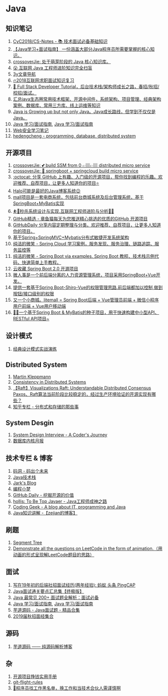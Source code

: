 # Java

## 知识笔记
  1. [CyC2018/CS-Notes - 📚 技术面试必备基础知识](https://github.com/CyC2018/CS-Notes)</br>
  2. [【Java学习+面试指南】 一份涵盖大部分Java程序员所需要掌握的核心知识。](https://github.com/Snailclimb/JavaGuide)</br>
  3. [crossoverJie: 处于萌芽阶段的 Java 核心知识库。](https://github.com/crossoverJie/JCSprout)</br>
  4. [😮 互联网 Java 工程师进阶知识完全扫盲](https://github.com/doocs/advanced-java)
  5. [3y文章导航](https://github.com/ZhongFuCheng3y/3y)
  6. [🔥2018互联网求职面试知识复习](https://github.com/it-interview/EasyJob)
  7. [🚀 Full Stack Developer Tutorial，后台技术栈/架构师成长之路，春招/秋招/校招/面试。](https://github.com/frank-lam/fullstack-tutorial)
  8. [汇总java生态圈常用技术框架、开源中间件，系统架构、项目管理、经典架构案例、数据库、常用三方库、线上运维等知识](https://github.com/aalansehaiyang/technology-talk)
  9. [Java is Growing up but not only Java。Java成长路线，但学到不仅仅是Java。](https://github.com/javagrowing/JGrowing)
  10. [Java 学习/面试指南](http://snailclimb.top/JavaGuide/#/), [Java 学习/面试指南](https://snailclimb.gitee.io/javaguide/#/)
  11. [Web安全学习笔记](https://github.com/LyleMi/Learn-Web-Hacking)
  12. [hedengcheng - programming, database, distributed system](https://github.com/hedengcheng/tech)
  
## 开源项目
  1. [crossoverJie: 💕 build SSM from 0 👉🏽👉🏽 distributed micro service](https://github.com/crossoverJie/SSM)
  2. [crossoverJie: 👬 springboot + springcloud build micro service](https://github.com/crossoverJie/springboot-cloud)
  3. [:octocat: 分享 GitHub 上有趣、入门级的开源项目，帮你找到编程的乐趣。欢迎推荐、自荐项目，让更多人知道你的项目⭐️](https://github.com/521xueweihan/HelloGitHub)
  4. [Halo可能是最好的Java博客系统😉](https://github.com/ruibaby/halo)
  5. [mall项目是一套电商系统，包括前台商城系统及后台管理系统，基于SpringBoot+MyBatis实现](https://github.com/macrozheng/mall)
  6. [⛹️🐘秒杀系统设计与实现.互联网工程师进阶与分析🙋🐓](https://github.com/qiurunze123/miaosha)
  7. [GitHub精选 - 章鱼猫每天为您推送精心挑选的优质的GitHub 开源项目](https://zhuanlan.zhihu.com/githubdaily)
  8. [GitHubDaily 分享内容定期整理与分类。欢迎推荐、自荐项目，让更多人知道你的项目。](https://github.com/GitHubDaily/GitHubDaily)
  9. [基于Spring+SpringMVC+Mybatis分布式敏捷开发系统架构](https://github.com/shuzheng/zheng)
  10. [纯洁的微笑 - Spring Cloud 学习案例，服务发现、服务治理、链路追踪、服务监控等](https://github.com/ityouknow/spring-cloud-examples)
  11. [纯洁的微笑 - Spring Boot via examples. Spring Boot 教程、技术栈示例代码，快速简单上手教程。](https://github.com/ityouknow/spring-boot-examples)
  12. [云收藏 Spring Boot 2.0 开源项目](https://github.com/cloudfavorites/favorites-web)
  13. [微人事是一个前后端分离的人力资源管理系统，项目采用SpringBoot+Vue开发。](https://github.com/lenve/vhr)
  14. [提供一套基于Spring Boot-Shiro-Vue的权限管理思路.前后端都加以控制,做到按钮/接口级别的权限](https://github.com/Heeexy/SpringBoot-Shiro-Vue)
  15. [又一个小商城。litemall = Spring Boot后端 + Vue管理员前端 + 微信小程序用户前端 + Vue用户移动端
](https://github.com/linlinjava/litemall)
  16. [🌱🚀一个基于Spring Boot & MyBatis的种子项目，用于快速构建中小型API、RESTful API项目~](https://github.com/lihengming/spring-boot-api-project-seed?from=groupmessage&isappinstalled=0)

## 设计模式
  1. [经典设计模式实战演练](https://gitbook.cn/gitchat/column/5b1e3647294fb04d7c22b783#catalog)</br>
  

## Distributed System
  1. [Martin Kleppmann](martin.kleppmann.com)
  2. [Consistency in Distributed Systems](https://mwhittaker.github.io/consistency_in_distributed_systems/)</br>
  3. [【Raft】Visualizations Raft: Understandable Distributed Consensus](http://thesecretlivesofdata.com/raft/)</br>
     [Paxos、Raft算法当前阶段比较稳定的，经过生产环境验证的开源实现有哪些？](https://www.zhihu.com/question/53344734)
  4. [知乎专栏 - 分布式和存储的那些事](https://zhuanlan.zhihu.com/distributed-storage)
  
## System Desgin 
  1. [System Design Interview - A Coder's Journey](http://www.acodersjourney.com/tag/system-design-interviews/)
  2. [数据库内核月报](http://mysql.taobao.org/monthly/)

## 技术专栏 & 博客
  1. [码洞 - 码出个未来](https://zhuanlan.zhihu.com/codehole)
  2. [Java技术栈](https://www.zhihu.com/people/itroad/activities)
  3. [Jark's Blog](wuchong.me/archives/)
  4. [编程小梦](https://blog.bcmeng.com/)
  5. [GitHub Daily - 挖掘开源的价值](https://www.zhihu.com/people/githubdaily/activities)
  6. [hollis: To Be Top Javaer - Java工程师成神之路](https://github.com/hollischuang/toBeTopJavaer)
  7. [Coding Geek - A blog about IT, programming and Java](coding-geek.com)
  8. [Java知识讲解 -【zejian的博客】](https://blog.csdn.net/javazejian/article/details/73413292#编写自己的类加载器)

## 刷题
  1. [Segment Tree](https://jackalsin.gitbooks.io/algorithm/content/Topic/segment-tree.html)
  2. [Demonstrate all the questions on LeetCode in the form of animation.（用动画的形式呈现解LeetCode题目的思路）](https://github.com/MisterBooo/LeetCodeAnimation)

## 面试
  1. [写在19年初的后端社招面试经历(两年经验): 蚂蚁 头条 PingCAP](https://aylei.github.io/blog/interview-experience/)
  2. [Java面试通关要点汇总集【终极版】](http://blog.720ui.com/2018/java_interview_final/?from=groupmessage&isappinstalled=0)
  3. [Java 最常见 200+ 面试题全解析：面试必备](https://gitbook.cn/books/5c6e1937c73f4717175f7477/index.html)
  4. [Java 学习/面试指南](http://snailclimb.top/JavaGuide/#/), [Java 学习/面试指南](https://snailclimb.gitee.io/javaguide/#/)
  5. [芋道源码 - Java面试题 - 精品合集](www.iocoder.cn/Interview/good-collection/?title)
  6. [2019届秋招面经集合](https://github.com/zslomo/2019-Autumn-recruitment-experience)
  
## 源码
  1. [芋道源码 —— 纯源码解析博客](www.iocoder.cn)
  
  
## 杂
  1. [开源项目挣钱实用手册](https://github.com/wizicer/FinancialSupportForOpenSource)
  2. [git-flight-rules](https://github.com/k88hudson/git-flight-rules)
  3. [🙈程序员找工作黑名单，换工作和当技术合伙人需谨慎啊](https://github.com/shengxinjing/programmer-job-blacklist)
